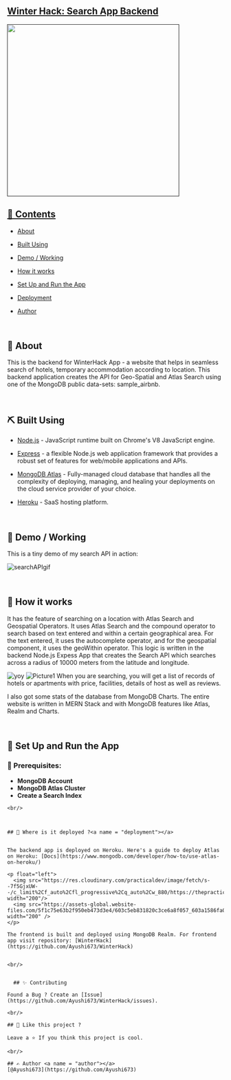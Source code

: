 
<p>
<a  href=""  rel="noopener">
</p>
<h2>Winter Hack: Search App Backend</h2>

</p>

<img src="https://www.techomoro.com/wp-content/uploads/2021/04/mongodb-atlas-express-backend-copy.jpg" width="400">


## 📝 Contents

  

-  [About](#about)

-  [Built Using](#built_using)

-  [Demo / Working](#demo)

-  [How it works](#working)

-  [Set Up and Run the App](#usage)

-  [Deployment](#deployment)

-  [Author](#author)
<br/>


## 🌻 About <a name = "about"></a>

This is the backend for WinterHack App - a website that helps in seamless search of hotels, temporary accommodation according to location.
This backend application creates the API for Geo-Spatial and Atlas Search using one of the MongoDB public data-sets: sample_airbnb.

<br/>


## ⛏️ Built Using <a name = "built_using"></a>


-  [Node.js](https://nodejs.org/en/) - JavaScript runtime built on Chrome's V8 JavaScript engine.

-  [Express](https://github.com/aria2/aria2) - a flexible Node.js web application framework that provides a robust set of features for web/mobile applications and APIs.

-  [MongoDB Atlas](https://www.mongodb.com/atlas/database) - Fully-managed cloud database that handles all the complexity of deploying, managing, and healing your deployments on the cloud service provider of your choice.

-  [Heroku](https://www.heroku.com/) - SaaS hosting platform.


<br/>

## 🎥 Demo / Working <a name = "demo"></a>

This is a tiny demo of my search API in action:



![searchAPIgif](https://user-images.githubusercontent.com/59119265/149759468-b65b2263-f5be-4fc4-ac7a-016587b1e65f.gif)


<br/>

## 💭 How it works <a name = "working"></a>

 

It has the feature of searching on a location with Atlas Search and Geospatial Operators. It uses Atlas Search and the compound operator to search based on text entered and within a certain geographical area. For the text entered, it uses the autocomplete operator, and for the geospatial component, it uses the geoWithin operator. This logic is written in the backend Node.js Expess App that creates the Search API which searches across a radius of 10000 meters from the latitude and longitude. 

![yoy](https://www.thepolyglotdeveloper.com/uploads/2020/08/mongodb-atlas-search-index.png)
![Picture1](https://user-images.githubusercontent.com/59119265/149762963-c24d4718-4a5b-429a-8cd1-b57177c2ba78.png)
When you are searching, you will get a list of records of hotels or apartments with price, facilities, details of host as well as reviews. 



I also got some stats of the database from MongoDB Charts.
The entire website is written in MERN Stack and with MongoDB features like Atlas, Realm and Charts.

<br/>


## 🎈 Set Up and Run the App <a name = "usage"></a>

### 💬 Prerequisites:

- **MongoDB Account**
- **MongoDB Atlas Cluster**
- **Create a Search Index** 

```
<br/>



## 🚀 Where is it deployed ?<a name = "deployment"></a>


The backend app is deployed on Heroku. Here's a guide to deploy Atlas on Heroku: [Docs](https://www.mongodb.com/developer/how-to/use-atlas-on-heroku/)

<p float="left">
  <img src="https://res.cloudinary.com/practicaldev/image/fetch/s--7f5GjxUW--/c_limit%2Cf_auto%2Cfl_progressive%2Cq_auto%2Cw_880/https://thepracticaldev.s3.amazonaws.com/i/c29t9uc8roz8g9rddbqs.png" width="200"/>
  <img src="https://assets-global.website-files.com/5f1c75e63b2f950eb473d3e4/603c5eb831820c3ce6a8f057_603a1586fa052d17fc2a6929_MongoDBAtlas.png" width="200" />
</p>

The frontend is built and deployed using MongoDB Realm. For frontend app visit repository: [WinterHack](https://github.com/Ayushi673/WinterHack)


<br/>


  ## ✨ Contributing

Found a Bug ? Create an [Issue](https://github.com/Ayushi673/WinterHack/issues).

<br/>

## 💖 Like this project ?

Leave a ⭐ If you think this project is cool.

<br/>

## ✍️ Author <a name = "author"></a>
[@Ayushi673](https://github.com/Ayushi673) 
